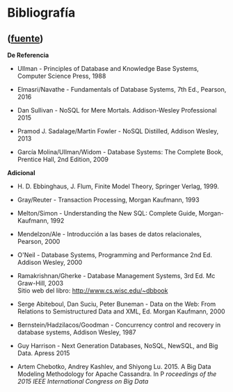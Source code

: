 # Bibliografía
([fuente](https://campus.exactas.uba.ar/course/view.php?id=1001&section=6))
---
**De Referencia**

  - Ullman - Principles of Database and Knowledge Base Systems, Computer Science Press, 1988
  - Elmasri/Navathe - Fundamentals of Database Systems, 7th Ed., Pearson, 2016
  - Dan Sullivan - NoSQL for Mere Mortals. Addison-Wesley Professional 2015

  - Pramod J. Sadalage/Martin Fowler - NoSQL Distilled, Addison Wesley, 2013

  - García Molina/Ullman/Widom - Database Systems: The Complete Book, Prentice Hall, 2nd Edition, 2009

**Adicional**

  - H. D. Ebbinghaus, J. Flum, Finite Model Theory, Springer Verlag, 1999.
  - Gray/Reuter - Transaction Processing, Morgan Kaufmann, 1993
  - Melton/Simon - Understanding the New SQL: Complete Guide, Morgan-Kaufmann, 1992
  - Mendelzon/Ale - Introducción a las bases de datos relacionales, Pearson, 2000
  - O'Neil - Database Systems, Programming and Performance 2nd Ed. Addison Wesley, 2000
  - Ramakrishnan/Gherke - Database Management Systems, 3rd Ed. Mc Graw-Hill, 2003  
Sitio web del libro: <http://www.cs.wisc.edu/~dbbook>

  - Serge Abiteboul, Dan Suciu, Peter Buneman - Data on the Web: From Relations to Semistructured Data and XML, Ed. Morgan Kaufmann, 2000

  - Bernstein/Hadzilacos/Goodman - Concurrency control and recovery in database systems, Addison Wesley, 1987
  - Guy Harrison - Next Generation Databases, NoSQL, NewSQL, and Big Data. Apress 2015
  - Artem Chebotko, Andrey Kashlev, and Shiyong Lu. 2015. A Big Data Modeling Methodology for Apache Cassandra. In P _roceedings of the 2015 IEEE International Congress on Big Data_

